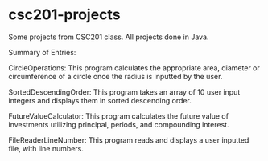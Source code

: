 # csc201-projects

Some projects from CSC201 class. 
All projects done in Java. 

Summary of Entries:

CircleOperations: This program calculates the appropriate area, diameter or circumference of a circle once the radius is inputted by the user. 

SortedDescendingOrder: This program takes an array of 10 user input integers and displays them in sorted descending order.

FutureValueCalculator: This program calculates the future value of investments utilizing principal, periods, and compounding interest. 

FileReaderLineNumber: This program reads and displays a user inputted file, with line numbers. 

